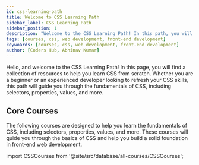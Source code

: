```yaml
---
id: css-learning-path
title: Welcome to CSS Learning Path
sidebar_label: CSS Learning Path
sidebar_position: 1
description: "Welcome to the CSS Learning Path! In this path, you will learn the fundamentals of CSS, including selectors, properties, values, and more. You will also learn how to style HTML elements, create layouts, and design responsive websites using CSS. Let's get started!"
tags: [courses, css, web development, front-end development]
keywoards: [courses, css, web development, front-end development]
author: [Coders Hub, Abhinav Kumar]
---
```


Hello, and welcome to the CSS Learning Path! In this page, you will find a collection of resources to help you learn CSS from scratch. Whether you are a beginner or an experienced developer looking to refresh your CSS skills, this path will guide you through the fundamentals of CSS, including selectors, properties, values, and more.

## Core Courses

The following courses are designed to help you learn the fundamentals of CSS, including selectors, properties, values, and more. These courses will guide you through the basics of CSS and help you build a solid foundation in front-end web development.

import CSSCourses from '@site/src/database/all-courses/CSSCourses';

<div className="Courses">
    <Courses courses={CSSCourses} />
</div>